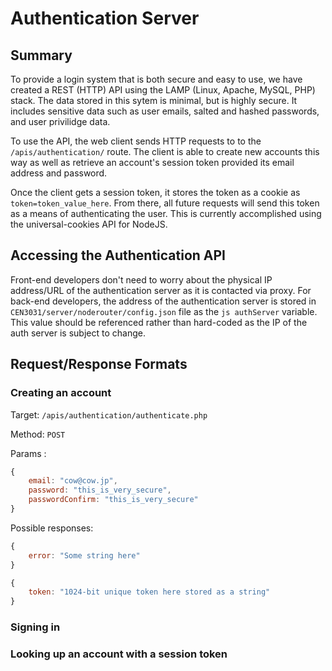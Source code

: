 
# Authentication Server

  

## Summary

  

To provide a login system that is both secure and easy to use, we have created a REST (HTTP) API using the LAMP (Linux, Apache, MySQL, PHP) stack. The data stored in this sytem is minimal, but is highly secure. It includes sensitive data such as user emails, salted and hashed passwords, and user privilidge data.

  

To use the API, the web client sends HTTP requests to to the ```/apis/authentication/``` route. The client is able to create new accounts this way as well as retrieve an account's session token provided its email address and password.

  

Once the client gets a session token, it stores the token as a cookie as ```token=token_value_here```. From there, all future requests will send this token as a means of authenticating the user. This is currently accomplished using the universal-cookies API for NodeJS.

  

## Accessing the Authentication API

  

Front-end developers don't need to worry about the physical IP address/URL of the authentication server as it is contacted via proxy. For back-end developers, the address of the authentication server is stored in ```CEN3031/server/noderouter/config.json``` file as the ```js authServer``` variable. This value should be referenced rather than hard-coded as the IP of the auth server is subject to change.

## Request/Response Formats

### Creating an account

Target: ```/apis/authentication/authenticate.php```

Method: ```POST```

Params :
```js
{
    email: "cow@cow.jp",
    password: "this_is_very_secure",
    passwordConfirm: "this_is_very_secure"
}
```

Possible responses:
```js
{
    error: "Some string here"
}
```
```js
{
    token: "1024-bit unique token here stored as a string"
}
```

### Signing in

### Looking up an account with a session token
